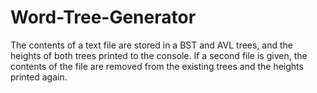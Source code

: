 # Word-Tree-Generator
The contents of a text file are stored in a BST and AVL trees, and the heights of both trees printed to the console. If a second file is given, the contents of the file are removed from the existing trees and the heights printed again.
